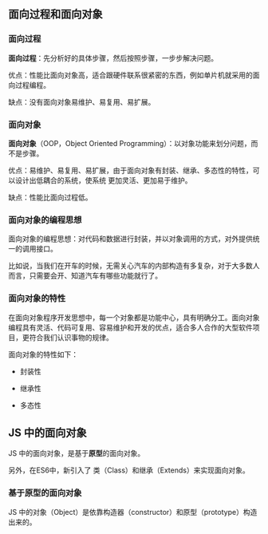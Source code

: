 ## 面向过程和面向对象

### 面向过程

**面向过程**：先分析好的具体步骤，然后按照步骤，一步步解决问题。

优点：性能比面向对象高，适合跟硬件联系很紧密的东西，例如单片机就采用的面向过程编程。

缺点：没有面向对象易维护、易复用、易扩展。

### 面向对象

**面向对象**（OOP，Object Oriented Programming）：以对象功能来划分问题，而不是步骤。

优点：易维护、易复用、易扩展，由于面向对象有封装、继承、多态性的特性，可以设计出低耦合的系统，使系统 更加灵活、更加易于维护。

缺点：性能比面向过程低。

### 面向对象的编程思想

面向对象的编程思想：对代码和数据进行封装，并以对象调用的方式，对外提供统一的调用接口。

比如说，当我们在开车的时候，无需关心汽车的内部构造有多复杂，对于大多数人而言，只需要会开、知道汽车有哪些功能就行了。

### 面向对象的特性

在面向对象程序开发思想中，每一个对象都是功能中心，具有明确分工。面向对象编程具有灵活、代码可复用、容易维护和开发的优点，适合多人合作的大型软件项目，更符合我们认识事物的规律。

面向对象的特性如下：

- 封装性

- 继承性

- 多态性

## JS 中的面向对象

JS 中的面向对象，是基于**原型**的面向对象。

另外，在ES6中，新引入了 类（Class）和继承（Extends）来实现面向对象。


### 基于原型的面向对象


JS 中的对象（Object）是依靠构造器（constructor）和原型（prototype）构造出来的。

